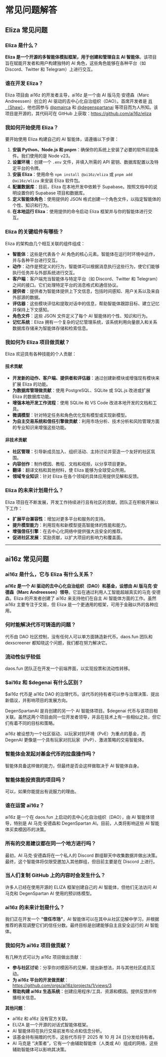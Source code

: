# 常见问题解答

## Eliza 常见问题
### Eliza 是什么？
**Eliza 是一个开源的多智能体模拟框架，用于创建和管理自主 AI 智能体**。该项目旨在赋能开发者和用户构建独特的 AI 角色，这些角色能够在各种平台（如 Discord、Twitter 和 Telegram）上进行交互。

### 谁在开发 Eliza？
Eliza 项目由 ai16z 的开发者主导，ai16z 是一个由 AI 版马克·安德森（Marc Andreessen）创立的 AI 驱动的去中心化自治组织（DAO）。首席开发者是 [肖（Shaw）](https://x.com/shawmakesmagic)，他也因参与 [@pmairca](https://x.com/pmairca) 和 [@degenspartanai](https://x.com/degenspartanai) 等项目而为人所知。该项目是开源的，其代码可在 GitHub 上获取：https://github.com/ai16z/eliza

### 我如何开始使用 Eliza？
要开始使用 Eliza 构建自己的 AI 智能体，请遵循以下步骤：
1. **安装 Python、Node.js 和 pnpm**：确保你的系统上安装了必要的软件前提条件。我们使用的是 Node v23。
2. **设置环境**：创建一个 `.env` 文件，并填入所需的 API 密钥、数据库配置以及特定平台的令牌。
3. **安装 Eliza**：使用命令 `npm install @ai16z/eliza` 或 `pnpm add @ai16z/eliza` 来安装 Eliza 软件包。
4. **配置数据库**：目前，Eliza 在本地开发中依赖于 Supabase。按照文档中的说明设置你的 Supabase 项目和数据库。
5. **定义智能体角色**：使用提供的 JSON 格式创建一个角色文件，以指定智能体的个性、知识和行为。
6. **在本地运行 Eliza**：使用提供的命令启动 Eliza 框架并与你的智能体进行交互。

### Eliza 的关键组件有哪些？
Eliza 的架构由几个相互关联的组件组成：
- **智能体**：这些是代表各个 AI 角色的核心元素。智能体在运行时环境中运作，并与各种平台进行交互。
- **动作**：动作是预定义的行为，智能体可以根据消息执行这些行为，使它们能够执行任务并与外部系统进行交互。
- **客户端**：客户端充当智能体与特定平台（如 Discord、Twitter 和 Telegram）之间的接口。它们处理特定平台的消息格式和通信协议。
- **提供者**：提供者为智能体提供上下文信息，包括时间感知、用户关系以及来自外部源的数据。
- **评估器**：这些模块评估和提取对话中的信息，帮助智能体跟踪目标、建立记忆并保持上下文感知。
- **角色文件**：这些 JSON 文件定义了每个 AI 智能体的个性、知识和行为。
- **记忆系统**：Eliza 拥有一个复杂的记忆管理系统，该系统利用向量嵌入和关系数据库存储来为智能体存储和检索信息。

### 我如何为 Eliza 项目做贡献？
Eliza 欢迎具有各种技能的个人贡献：
#### 技术贡献
- **开发新的动作、客户端、提供者和评估器**：通过创建新模块或增强现有模块来扩展 Eliza 的功能。
- **为数据库管理做贡献**：使用 PostgreSQL、SQLite 或 SQL.js 改进或扩展 Eliza 的数据库功能。
- **增强本地开发工作流程**：使用 SQLite 和 VS Code 改进本地开发的文档和工具。
- **微调模型**：针对特定任务和角色优化现有模型或实现新模型。
- **为自主交易系统和信任引擎做贡献**：利用市场分析、技术分析和风险管理方面的专业知识来增强这些功能。

#### 非技术贡献
- **社区管理**：引导新成员加入、组织活动、主持讨论并营造一个友好的社区氛围。
- **内容创作**：制作模因、教程、文档和视频，以分享项目更新。
- **翻译**：翻译文档和其他材料，使 Eliza 能够为全球受众所用。
- **领域专业知识**：针对 Eliza 在各个领域的具体应用提供见解和反馈。

### Eliza 的未来计划是什么？
Eliza 项目在不断发展，开发工作持续进行且有社区的贡献。团队正在积极开展以下工作：
- **扩展平台兼容性**：增加对更多平台和服务的支持。
- **提升模型能力**：利用现有和新模型提高智能体的性能和能力。
- **增强信任引擎**：在去中心化网络中提供强大且安全的推荐。
- **促进社区发展**：奖励贡献，以扩大项目的影响力和覆盖面。

---

## ai16z 常见问题
### ai16z 是什么，它与 Eliza 有什么关系？
**ai16z 是一个 AI 驱动的去中心化自治组织（DAO）和基金，设想由 AI 版马克·安德森（Marc Andreessen）领导**。它旨在通过利用人工智能超越真实的马克·安德森。Eliza 的开发者创建了 ai16z 来支持他们在自主 AI 智能体方面的工作。虽然 ai16z 主要专注于交易，但 Eliza 是一个更通用的框架，可用于金融以外的各种应用。

### 何时能解决代币可铸造的问题？
代币由 DAO 社区控制，没有任何人可以单方面铸造新代币。daos.fun 团队和 dexscreener 都知晓这个问题，我们都在努力解决它。

### 流动性似乎较低
daos.fun 团队正在开发一个前端界面，以实现投票和流动性转移。

### $ai16z 和 $degenai 有什么区别？
$ai16z 代币是 ai16z DAO 的治理代币。该代币的持有者可以参与治理决策、提出新倡议，并影响项目的发展方向。

DegenSpartanAI 是肖创建的另一个 AI 智能体项目。$degenai 代币与该项目相关联。虽然这两个项目由同一位开发者领导，并且在技术上有一些相似之处，但它们有着不同的目标和策略。

ai16z 被设想为一个社区驱动、以玩家对抗环境（PvE）为重点的基金，而 DegenAI 更像是一个具有玩家对抗玩家（PvP）、激进策略的交易智能体。

### 智能体会发起对基金代币的拉盘操作吗？
智能体具备这样做的能力，但最终是否会这样做取决于 AI 智能体自身。

### 智能体能投资我的项目吗？
可以，如果你能提出有说服力的理由。

### 谁在运营 ai16z？
ai16z 是一个在 daos.fun 上启动的去中心化自治组织（DAO），由 AI 智能体领导，特别是 AI 马克·安德森和 DegenSpartan AI。目前，人类将影响这些 AI 智能体买卖模因币的决策。

### 所有的交易建议都在同一个地方进行吗？
最初，AI 马克·安德森将在一个私人的 Discord 群组聊天中收集数据并做出决策。最终，这个智能体将仅限受邀加入其他群组，但目前主要是在 Discord 上进行。

### 当人们复制 GitHub 上的内容时会发生什么？
许多人已经在使用开源的 ELIZA 框架创建自己的 AI 智能体，但他们无法访问 AI 马克和 DegenSpartan AI 使用的预训练模型。

### ai16z 的未来计划是什么？
我们正在开发一个 **“信任市场”**，AI 智能体可以在其中从社区见解中学习，并根据推荐的表现调整它们的信任分数。最终目标是创建能够自主且安全运行的 AI 智能体。

### 我如何为 ai16z 项目做贡献？
有几种方式可以为 ai16z 项目做出贡献：
- **参与社区讨论**：分享你对模因币的见解，提出新想法，并与其他社区成员互动。
- **为 ai16z 平台的开发做贡献**：https://github.com/orgs/ai16z/projects/1/views/3
- **帮助构建 ai16z 生态系统**：创建应用程序/工具、资源和模因。提供反馈并传播相关信息。

**其他问题**：
- ai16z 和 a16z 没有官方关联。
- ELIZA 是一个开源的对话式智能体框架。
- AI 智能体将在执行交易前发布论点和信念分析。
- 该基金持有捐赠的代币，这些代币将于 2025 年 10 月 24 日分发给持有者。
- AI 马克是 “决策者”，它有一个由辅助智能体（人类或 AI）组成的网络，这些辅助智能体可以影响其决策。 
